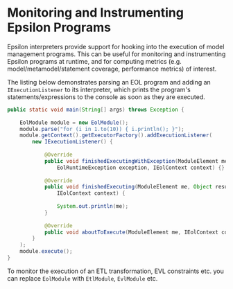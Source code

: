 # Monitoring and Instrumenting Epsilon Programs

Epsilon interpreters provide support for hooking into the execution of model management programs. This can be useful for monitoring and instrumenting Epsilon programs at runtime, and for computing metrics (e.g. model/metamodel/statement coverage, performance metrics) of interest.

The listing below demonstrates parsing an EOL program and adding an `IExecutionListener` to its interpreter, which prints the program's statements/expressions to the console as soon as they are executed.

```java
public static void main(String[] args) throws Exception {
	
	EolModule module = new EolModule();
	module.parse("for (i in 1.to(10)) { i.println(); }");
	module.getContext().getExecutorFactory().addExecutionListener(
		new IExecutionListener() {
		
			@Override
			public void finishedExecutingWithException(ModuleElement me, 
				EolRuntimeException exception, IEolContext context) {}
			
			@Override
			public void finishedExecuting(ModuleElement me, Object result, 
				IEolContext context) {
				
				System.out.println(me);
			}
			
			@Override
			public void aboutToExecute(ModuleElement me, IEolContext context) {}
		}
	);
	module.execute();
}
```

To monitor the execution of an ETL transformation, EVL constraints etc. you can replace `EolModule` with `EtlModule`, `EvlModule` etc.